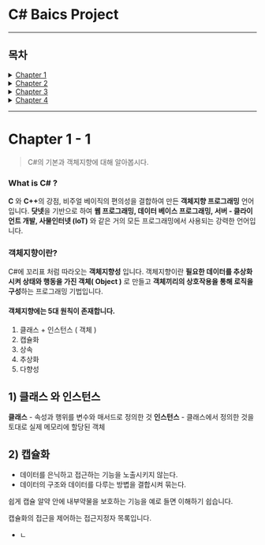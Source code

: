 # C# Baics Project

---

## **목차**

<!--챕터 1-->
<details>

<summary><a href="#Chapter" > Chapter 1 </a></summary>

<strong>[Chapter 1 - 1] C#의 기본</strong>
<strong>[Chapter 1 - 2] 자료형</strong>

</details>

<!--챕터 2-->
<details>

<summary><a href="#Chapter" > Chapter 2 </a></summary>

<strong>[Chapter 2 - 1] 변수 </strong>
<strong>[Chapter 2 - 2] 자료형 </strong>

</details>

<!--챕터 3-->
<details>

<summary><a href="#Chapter" > Chapter 3 </a></summary>

<strong>[Chapter 1 - 1] C#의 기본</strong>
<strong>[Chapter 1 - 2] 자료형</strong>

</details>

<!--챕터 4-->
<details>

<summary><a href="#Chapter" > Chapter 4 </a></summary>

<strong>[Chapter 1 - 1] C#의 기본</strong>
<strong>[Chapter 1 - 2] 자료형</strong>

</details>

---

# Chapter 1 - 1

> C#의 기본과 객체지향에 대해 알아봅시다.

### What is C# ?

<strong>C</strong> 와 <strong>C++</strong>의 강점, 비주얼 베이직의 편의성을 결합하여 만든 <strong>객체지향 프로그래밍</strong> 언어입니다. <strong>닷넷</strong>을 기반으로 하여 <strong>웹 프로그래밍, 데이터 베이스 프로그래밍, 서버 - 클라이언트 개발, 사물인터넷 (IoT)</strong> 와 같은 거의 모든 프로그래밍에서 사용되는 강력한 언어입니다.

### 객체지향이란?

C#에 꼬리표 처럼 따라오는 <strong>객체지향성</strong> 입니다. 객체지향이란 <strong>필요한 데이터를 추상화시켜 상태와 행동을 가진 객체( Object )</strong> 로 만들고 <strong>객체끼리의 상호작용을 통해 로직을 구성</strong>하는 프로그래밍 기법입니다.

#### **객체지향에는 5대 원칙이 존재합니다.**

1. 클래스 + 인스턴스 ( 객체 )
2. 캡슐화
3. 상속
4. 추상화
5. 다향성

## 1) **클래스 와 인스턴스**

<strong>클래스</strong> - 속성과 행위를 변수와 매서드로 정의한 것
<strong>인스턴스</strong> - 클래스에서 정의한 것을 토대로 실제 메모리에 할당된 객체

## 2) **캡슐화**

- 데이터를 은닉하고 접근하는 기능을 노출시키지 않는다.
- 데이터의 구조와 데이터를 다루는 방볍을 결합시켜 묶는다.

쉽게 캡슐 알약 안에 내부약물을 보호하는 기능을 예로 들면 이해하기 쉽습니다.

캡슐화의 접근을 제어하는 접근지정자 목록입니다.

- ㄴ
